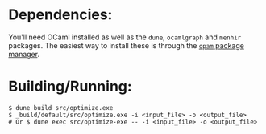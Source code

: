 # Dependencies:

You'll need OCaml installed as well as the `dune`, `ocamlgraph` and `menhir` packages.
The easiest way to install these is through the [`opam` package manager](https://opam.ocaml.org).

# Building/Running:

```
$ dune build src/optimize.exe
$ _build/default/src/optimize.exe -i <input_file> -o <output_file>
# Or $ dune exec src/optimize-exe -- -i <input_file> -o <output_file>
```
